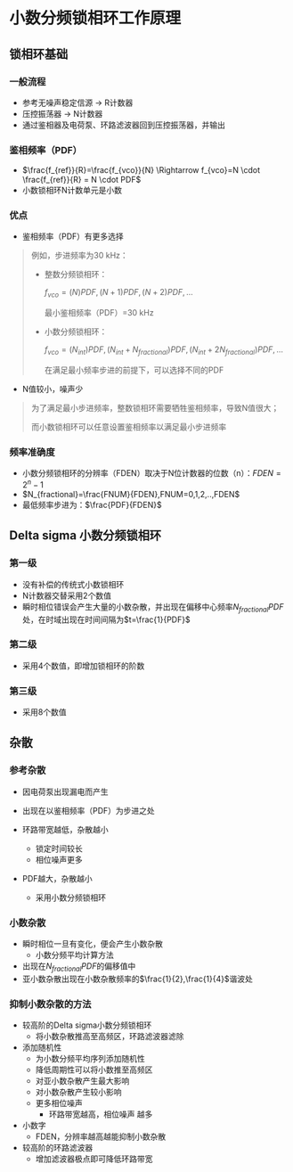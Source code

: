 # 小数分频锁相环工作原理

## 锁相环基础

### 一般流程

- 参考无噪声稳定信源 $\to$ R计数器
- 压控振荡器 $\to$ N计数器
- 通过鉴相器及电荷泵、环路滤波器回到压控振荡器，并输出

### 鉴相频率（PDF）

- $\frac{f_{ref}}{R}=\frac{f_{vco}}{N} \Rightarrow f_{vco}=N \cdot \frac{f_{ref}}{R} = N \cdot PDF$
- 小数锁相环N计数单元是小数

### 优点

- 鉴相频率（PDF）有更多选择

> 例如，步进频率为30 kHz：
>
> - 整数分频锁相环：
>
>   $f_{vco}=(N)PDF,(N+1)PDF,(N+2)PDF,...$
>
>   最小鉴相频率（PDF）=30 kHz
>
> - 小数分频锁相环：
>
>   $f_{vco}=(N_{int})PDF,(N_{int}+N_{fractional})PDF,(N_{int}+2N_{fractional})PDF,...$
>
>   在满足最小频率步进的前提下，可以选择不同的PDF

- N值较小，噪声少

> 为了满足最小步进频率，整数锁相环需要牺牲鉴相频率，导致N值很大；
>
> 而小数锁相环可以任意设置鉴相频率以满足最小步进频率

### 频率准确度

- 小数分频锁相环的分辨率（FDEN）取决于N位计数器的位数（n）：$FDEN=2^n-1$
- $N_{fractional}=\frac{FNUM}{FDEN},FNUM=0,1,2,..,FDEN$
- 最低频率步进为：$\frac{PDF}{FDEN}$

## Delta sigma  小数分频锁相环

### 第一级

- 没有补偿的传统式小数锁相环
- N计数器交替采用2个数值
- 瞬时相位错误会产生大量的小数杂散，并出现在偏移中心频率$N_{fractional}PDF$处，在时域出现在时间间隔为$t=\frac{1}{PDF}$

### 第二级

- 采用4个数值，即增加锁相环的阶数

### 第三级

- 采用8个数值

## 杂散

### 参考杂散

- 因电荷泵出现漏电而产生
- 出现在以鉴相频率（PDF）为步进之处

- 环路带宽越低，杂散越小
  - 锁定时间较长
  - 相位噪声更多
- PDF越大，杂散越小
  - 采用小数分频锁相环

### 小数杂散

- 瞬时相位一旦有变化，便会产生小数杂散
  - 小数分频平均计算方法
- 出现在$N_{fractional}PDF$的偏移值中
- 亚小数杂散出现在小数杂散频率的$\frac{1}{2},\frac{1}{4}$谐波处

### 抑制小数杂散的方法

- 较高阶的Delta sigma小数分频锁相环
  - 将小数杂散推高至高频区，环路滤波器滤除
- 添加随机性
  - 为小数分频平均序列添加随机性
  - 降低周期性可以将小数推至高频区
  - 对亚小数杂散产生最大影响
  - 对小数杂散产生较小影响
  - 更多相位噪声
    - 环路带宽越高，相位噪声 越多
- 小数字
  - FDEN，分辨率越高越能抑制小数杂散
- 较高阶的环路滤波器
  - 增加滤波器极点即可降低环路带宽

